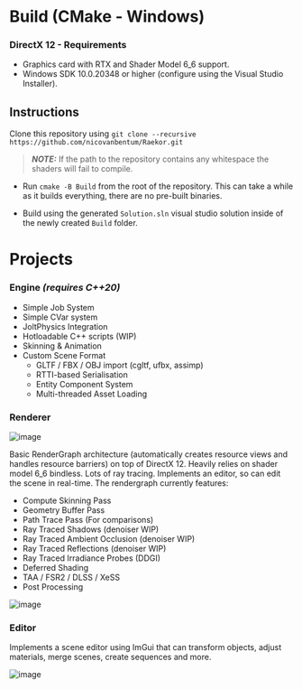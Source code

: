 # Build (CMake - Windows)

### DirectX 12 - Requirements
* Graphics card with RTX and Shader Model 6_6 support.
* Windows SDK 10.0.20348 or higher (configure using the Visual Studio Installer).

## Instructions

Clone this repository using
 ```git clone --recursive https://github.com/nicovanbentum/Raekor.git```
 >**_NOTE:_** If the path to the repository contains any whitespace the shaders will fail to compile.
 
* Run ``` cmake -B Build ``` from the root of the repository. This can take a while as it builds everything, there are no pre-built binaries.

* Build using the generated ```Solution.sln``` visual studio solution inside of the newly created ```Build``` folder.

# Projects

### Engine _(requires C++20)_

* Simple Job System
* Simple CVar system
* JoltPhysics Integration
* Hotloadable C++ scripts (WIP)
* Skinning & Animation
* Custom Scene Format
    - GLTF / FBX / OBJ import (cgltf, ufbx, assimp)
    - RTTI-based Serialisation
    - Entity Component System
    - Multi-threaded Asset Loading

### Renderer

![image](https://svgshare.com/i/yZn.svg)

Basic RenderGraph architecture (automatically creates resource views and handles resource barriers) on top of DirectX 12. Heavily relies on shader model 6_6 bindless. Lots of ray tracing. Implements an editor, so can edit the scene in real-time. The rendergraph currently features:

- Compute Skinning Pass
- Geometry Buffer Pass
- Path Trace Pass (For comparisons)
- Ray Traced Shadows (denoiser WIP)
- Ray Traced Ambient Occlusion (denoiser WIP)
- Ray Traced Reflections (denoiser WIP)
- Ray Traced Irradiance Probes (DDGI)
- Deferred Shading
- TAA / FSR2 / DLSS / XeSS
- Post Processing

![image](https://i.imgur.com/B3pbNgd.png)

### Editor

Implements a scene editor using ImGui that can transform objects, adjust materials, merge scenes, create sequences and more.

![image](https://i.imgur.com/7haNfzV.png)
